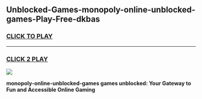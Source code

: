
## Unblocked-Games-monopoly-online-unblocked-games-Play-Free-dkbas
<h3>
<a href="https://premium76.site?title=monopoly-online-unblocked-games&ref=10A">CLICK TO PLAY</a></h3>
<hr>

<h3>
<a href="https://premium76.site?title=monopoly-online-unblocked-games&ref=10A">CLICK 2 PLAY</a>
  
</h3>

<a href="https://premium76.site?title=monopoly-online-unblocked-games&ref=10A"><img src="https://clearcache.store/games.png"></a>


**monopoly-online-unblocked-games games unblocked: Your Gateway to Fun and Accessible Online Gaming**
